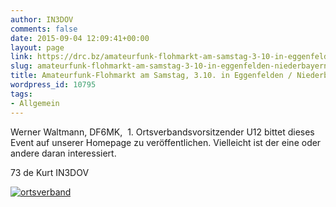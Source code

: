 ```yaml
---
author: IN3DOV
comments: false
date: 2015-09-04 12:09:41+00:00
layout: page
link: https://drc.bz/amateurfunk-flohmarkt-am-samstag-3-10-in-eggenfelden-niederbayern/
slug: amateurfunk-flohmarkt-am-samstag-3-10-in-eggenfelden-niederbayern
title: Amateurfunk-Flohmarkt am Samstag, 3.10. in Eggenfelden / Niederbayern
wordpress_id: 10795
tags:
- Allgemein
---
```


Werner Waltmann, DF6MK,  1. Ortsverbandsvorsitzender U12 bittet dieses Event auf unserer Homepage zu veröffentlichen. Vielleicht ist der eine oder andere daran interessiert.

73 de Kurt IN3DOV

[![ortsverband](https://drc.bz/wp-content/uploads/2015/09/ortsverband.jpg)](https://drc.bz/wp-content/uploads/2015/09/ortsverband.jpg)
